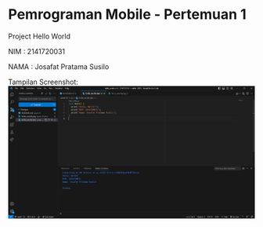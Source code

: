 # Pemrograman Mobile - Pertemuan 1

Project Hello World

NIM :  2141720031

NAMA : Josafat Pratama Susilo

Tampilan Screenshot:
![Screenshot hello_world](docs/hello_world.png)